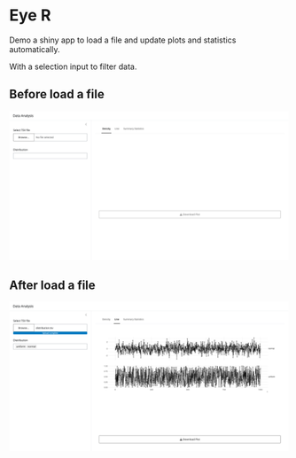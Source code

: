 # Eye R

Demo a shiny app to load a file and update plots and statistics automatically.

With a selection input to filter data.

## Before load a file

![](0_init.png)

## After load a file

![](1_line.png)
